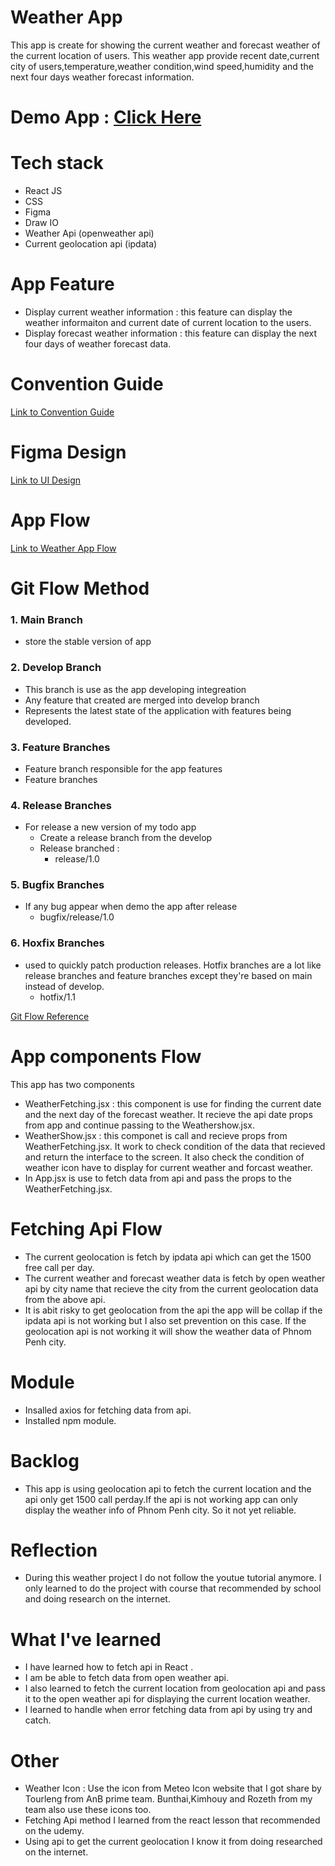 # Weather App
This app is create for showing the current weather and forecast weather of the current location of users. This weather app provide recent date,current city of users,temperature,weather condition,wind speed,humidity and the next four days weather forecast information.

# Demo App : [Click Here](https://weather-app-host.vercel.app/)


# Tech stack

* React JS
* CSS
* Figma
* Draw IO
* Weather Api (openweather api)
* Current geolocation api (ipdata)

# App Feature
* Display current weather information : this feature can display the weather informaiton and current date of current location to the users.
* Display forecast weather information : this feature can display the next four days of weather forecast data.


# Convention Guide
[Link to Convention Guide](https://www.notion.so/WeatherApi-Convention-Guide-5db6fbfd4dcc4d28b457b5f5398d4cb7)


# Figma Design 
[Link to UI Design](https://www.figma.com/file/XL6vUYizTu2W3nUbv0qejz/Weather-App?type=design&node-id=0-1&mode=design&t=XCsmULcKuQuzm5CX-0)


# App Flow
[Link to Weather App Flow](https://app.diagrams.net/#G1N0Rg0wTM8OUvV3gcqLFCUq7mz_i6T7ml)

# Git Flow Method

### 1. Main Branch
  * store the stable version of app
### 2. Develop Branch
  * This branch is use as the app developing integreation
  * Any feature that created are merged into develop branch
  * Represents the latest state of the application with features being developed.

### 3. Feature Branches 
  * Feature branch responsible for the app features 
  * Feature branches
    

### 4. Release Branches
 * For release a new version of my todo app 
    * Create a release branch from the develop
    * Release branched :
      * release/1.0 

### 5. Bugfix Branches 
* If any bug appear when demo the app after release 
  * bugfix/release/1.0

### 6. Hoxfix Branches
* used to quickly patch production releases. Hotfix branches are a lot like release branches and feature branches except they're based on main instead of develop.
  * hotfix/1.1 

[Git Flow Reference ](https://www.atlassian.com/git/tutorials/comparing-workflows/gitflow-workflow#:~:text=What%20is%20Gitflow%3F,lived%20branches%20and%20larger%20commits)

# App components Flow
This app has two components <br>
* WeatherFetching.jsx : this component is use for finding the current date and the next day of the forecast weather. It recieve the api date props from app and continue passing to the Weathershow.jsx.
* WeatherShow.jsx : this componet is call and recieve props from WeatherFetching.jsx. It work to check condition of the data that recieved and return the interface to the screen. It also check the condition of weather icon have to display for current weather and forcast weather.
* In App.jsx is use to fetch data from api and pass the props to the WeatherFetching.jsx.

# Fetching Api Flow
* The current geolocation is fetch by ipdata api which can get the 1500 free call per day.
* The current weather and forecast weather data is fetch by open weather api by city name that recieve the city from the current geolocation data from the above api.
* It is abit risky to get geolocation from the api the app will be collap if the ipdata api is not working but I also set prevention on this case. If the geolocation api is not working it will show the weather data of Phnom Penh city.

# Module
* Insalled axios for fetching data from api.
* Installed npm module.

# Backlog
* This app is using geolocation api to fetch the current location and the api only get 1500 call perday.If the api 
  is not working app can only display the weather info of Phnom Penh city. So it not yet reliable.

# Reflection
 * During this weather project I do not follow the youtue tutorial anymore. I only learned to do the project with 
   course that recommended by school and doing research on the internet.
   
# What I've learned 
  * I have learned how to fetch api in React .
  * I am be able to fetch data from open weather api.
  * I also learned to fetch the current location from geolocation api and pass it to the open weather api for 
    displaying the current location weather.
  * I learned to handle when error fetching data from api by using try and catch.
    
# Other
* Weather Icon : Use the icon from Meteo Icon website that I got share by Tourleng from AnB prime team. 
  Bunthai,Kimhouy and Rozeth from my team also use these icons too.
* Fetching Api method I learned from the react lesson that recommended on the udemy.
* Using api to get the current geolocation I know it from doing researched on the internet. 
